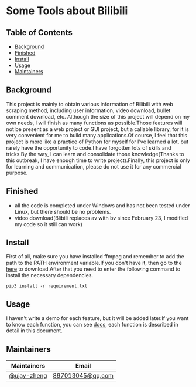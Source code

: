 # Some Tools about Bilibili   

## Table of Contents
- [Background](#background)
- [Finished](#finished)
- [Install](#install)
- [Usage](#usage)
- [Maintainers](#maintainers)

## Background   
This project is mainly to obtain various information of Bilibili with web scraping method, including user information, 
video download, bullet comment download, etc. Although the size of this project will depend on my own needs, I will 
finish as many functions as possible.Those features will not be present as a web project or GUI project, but a callable
library, for it is very convenient for me to build many applications.Of course, I feel that this project is more like a 
practice of Python for myself for I've learned a lot, but rarely have the opportunity to code.I have forgotten lots of 
skills and tricks.By the way, I can learn and consolidate those knowledge(Thanks to this outbreak, I have enough time to
write project).Finally, this project is only for learning and communication, please do not use it for any commercial purpose.      

## Finished
* all the code is completed under Windows and has not been tested under Linux, but there should be no problems.   
* video download(Blibili replaces av with bv since February 23, I modified my code so it still can work)

## Install   
First of all, make sure you have installed ffmpeg and remember to add the path to the PATH environment variable.If you 
don't have it, then go to the [here](http://ffmpeg.org/) to download.After that you need to enter the following command 
to install the necessary dependencies.
```
pip3 install -r requirement.txt
```

## Usage   
I haven't write a demo for each feature, but it will be added later.If you want to know each function, you can see 
[docs](docs), each function is described in detail in this document.

## Maintainers    
| Maintainers                                         | Email                                                        |
| --------------------------------------------------- | ------------------------------------------------------------ |
|[@ujay-zheng](https://github.com/ujay-zheng) | 897013045@qq.com|
